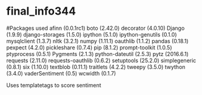 # final_info344
#Packages used
afinn (0.0.1rc1)
boto (2.42.0)
decorator (4.0.10)
Django (1.9.9)
django-storages (1.5.0)
ipython (5.1.0)
ipython-genutils (0.1.0)
mysqlclient (1.3.7)
nltk (3.2.1)
numpy (1.11.1)
oauthlib (1.1.2)
pandas (0.18.1)
pexpect (4.2.0)
pickleshare (0.7.4)
pip (8.1.2)
prompt-toolkit (1.0.5)
ptyprocess (0.5.1)
Pygments (2.1.3)
python-dateutil (2.5.3)
pytz (2016.6.1)
requests (2.11.0)
requests-oauthlib (0.6.2)
setuptools (25.2.0)
simplegeneric (0.8.1)
six (1.10.0)
textblob (0.11.1)
traitlets (4.2.2)
tweepy (3.5.0)
twython (3.4.0)
vaderSentiment (0.5)
wcwidth (0.1.7)

Uses templatetags to score sentiment